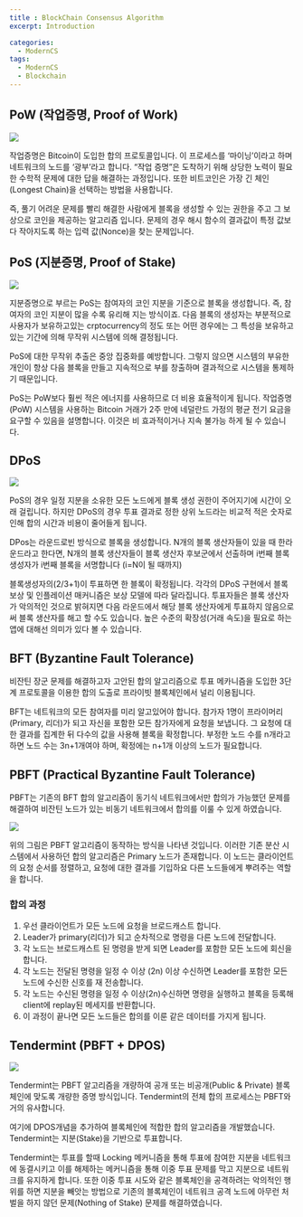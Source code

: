 ```yaml
---
title : BlockChain Consensus Algorithm
excerpt: Introduction

categories:
  - ModernCS
tags:
  - ModernCS
  - Blockchain
---
```


## PoW (작업증명, Proof of Work)

![](https://user-images.githubusercontent.com/44635266/67389868-723e4200-f5d6-11e9-9432-d9eb0d8edf7a.png)

작업증명은 Bitcoin이 도입한 합의 프로토콜입니다. 이 프로세스를 ‘마이닝’이라고 하며 네트워크의 노드를 ‘광부’라고 합니다. “작업 증명”은 도착하기 위해 상당한 노력이 필요한 수학적 문제에 대한 답을 해결하는 과정입니다. 또한 비트코인은 가장 긴 체인(Longest Chain)을 선택하는 방법을 사용합니다.

즉, 풀기 어려운 문제를 빨리 해결한 사람에게 블록을 생성할 수 있는 권한을 주고 그 보상으로 코인을 제공하는 알고리즘 입니다. 문제의 경우 해시 함수의 결과값이 특정 값보다 작아지도록 하는 입력 값(Nonce)을 찾는 문제입니다.

## PoS (지분증명, Proof of Stake)

![](https://user-images.githubusercontent.com/44635266/67389869-72d6d880-f5d6-11e9-8697-84b21f5772d7.png)

지분증명으로 부르는 PoS는 참여자의 코인 지분을 기준으로 블록을 생성합니다. 즉, 참여자의 코인 지분이 많을 수록 유리해 지는 방식이죠. 다음 블록의 생성자는 부분적으로 사용자가 보유하고있는 crptocurrency의 정도 또는 어떤 경우에는 그 특성을 보유하고 있는 기간에 의해 무작위 시스템에 의해 결정됩니다.

PoS에 대한 무작위 추출은 중앙 집중화를 예방합니다. 그렇지 않으면 시스템의 부유한 개인이 항상 다음 블록을 만들고 지속적으로 부를 창출하며 결과적으로 시스템을 통제하기 때문입니다.

PoS는 PoW보다 훨씬 적은 에너지를 사용하므로 더 비용 효율적이게 됩니다. 작업증명(PoW) 시스템을 사용하는 Bitcoin 거래가 2주 만에 네덜란드 가정의 평균 전기 요금을 요구할 수 있음을 설명합니다. 이것은 비 효과적이거나 지속 불가능 하게 될 수 있습니다.

## DPoS

![](https://user-images.githubusercontent.com/44635266/67391725-3311f000-f5da-11e9-8768-b7af37582cce.png)

PoS의 경우 일정 지분을 소유한 모든 노드에게 블록 생성 권한이 주어지기에 시간이 오래 걸립니다. 하지만 DPoS의 경우 투표 결과로 정한 상위 노드라는 비교적 적은 숫자로 인해 합의 시간과 비용이 줄어들게 됩니다.

DPos는 라운드로빈 방식으로 블록을 생성합니다. N개의 블록 생산자들이 있을 때 한라운드라고 한다면, N개의 블록 생산자들이 블록 생산자 후보군에서 선출하며 i번째 블록 생성자가 i번째 블록을 서명합니다 (i=N이 될 때까지)

블록생성자의(2/3+1)이 투표하면 한 블록이 확정됩니다. 각각의 DPoS 구현에서 블록 보상 및 인플레이션 매커니즘은 보상 모델에 따라 달라집니다. 투표자들은 블록 생산자가 악의적인 것으로 밝혀지면 다음 라운드에서 해당 블록 생산자에게 투표하지 않음으로써 블록 생산자를 해고 할 수도 있습니다. 높은 수준의 확장성(거래 속도)을 필요로 하는 앱에 대해선 의미가 있다 볼 수 있습니다.

## BFT (Byzantine Fault Tolerance)

비잔틴 장군 문제를 해결하고자 고안된 합의 알고리즘으로 투표 메카니즘을 도입한 3단계 프로토콜을 이용한 합의 도출로 프라이빗 블록체인에서 널리 이용됩니다.

BFT는 네트워크의 모든 참여자를 미리 알고있어야 합니다. 참가자 1명이 프라이머리(Primary, 리더)가 되고 자신을 포함한 모든 참가자에게 요청을 보냅니다. 그 요청에 대한 결과를 집계한 뒤 다수의 값을 사용해 블록을 확정합니다. 부정한 노드 수를 n개라고 하면 노드 수는 3n+1개여야 하며, 확정에는 n+1개 이상의 노드가 필요합니다.

## PBFT (Practical Byzantine Fault Tolerance)

PBFT는 기존의 BFT 합의 알고리즘이 동기식 네트워크에서만 합의가 가능했던 문제를 해결하여 비잔틴 노드가 있는 비동기 네트워크에서 합의를 이룰 수 있게 하였습니다.

![](https://user-images.githubusercontent.com/44635266/67463522-8b99c980-f67c-11e9-9cd0-95c317b6d0b2.png)

위의 그림은 PBFT 알고리즘이 동작하는 방식을 나타낸 것입니다. 이러한 기존 분산 시스템에서 사용하던 합의 알고리즘은 Primary 노드가 존재합니다. 이 노드는 클라이언트의 요청 순서를 정렬하고, 요청에 대한 결과를 기입하요 다른 노드들에게 뿌려주는 역할을 합니다.

### 합의 과정

1. 우선 클라이언트가 모든 노드에 요청을 브로드캐스트 합니다.
2. Leader가 primary(리더)가 되고 순차적으로 명령을 다른 노드에 전달합니다. 
3. 각 노드는 브로드캐스트 된 명령을 받게 되면 Leader를 포함한 모든 노드에 회신을 합니다.
4. 각 노드는 전달된 명령을 일정 수 이상 (2n) 이상 수신하면 Leader를 포함한 모든 노드에 수신한 신호를 재 전송합니다. 
5. 각 노드는 수신된 명령을 일정 수 이상(2n)수신하면 명령을 실행하고 블록을 등록해 client에 replay된 메세지를 반환합니다.
6. 이 과정이 끝나면 모든 노드들은 합의를 이룬 같은 데이터를 가지게 됩니다.

## Tendermint (PBFT + DPOS)

![](https://user-images.githubusercontent.com/44635266/67465074-71adb600-f67f-11e9-945c-5baeacb31efd.png)

Tendermint는 PBFT 알고리즘을 개량하여 공개 또는 비공개(Public & Private) 블록체인에 맞도록 개량한 증명 방식입니다. Tendermint의 전체 합의 프로세스는 PBFT와 거의 유사합니다.

여기에 DPOS개념을 추가하여 블록체인에 적합한 합의 알고리즘을 개발했습니다. Tendermint는 지분(Stake)을 기반으로 투표합니다. 

Tendermint는 투표를 할때 Locking 메커니즘을 통해 투표에 참여한 지분을 네트워크에 동결시키고 이를 해제하는 메커니즘을 통해 이중 투표 문제를 막고 지분으로 네트워크를 유지하게 합니다.  또한 이중 투표 시도와 같은 블록체인을 공격하려는 악의적인 행위를 하면 지분을 빼앗는 방법으로 기존의 블록체인이 네트워크 공격 노드에 아무런 처벌을 하지 않던 문제(Nothing of Stake) 문제를 해결하였습니다.

